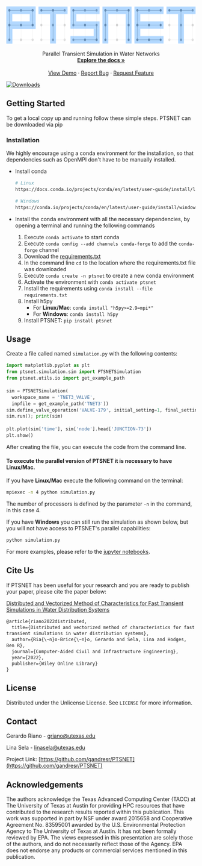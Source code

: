 
<!-- [![Contributors][contributors-shield]][contributors-url] -->
<!-- [![Forks][forks-shield]][forks-url] -->
<!-- [![Stargazers][stars-shield]][stars-url] -->
<!-- [![Issues][issues-shield]][issues-url] -->
<!-- [![The Unlicense][license-shield]][license-url] -->
<!-- [![LinkedIn][linkedin-shield]][linkedin-url] -->


<!-- PROJECT LOGO -->
<br />
<p align="center">
  <a href="https://github.com/gandresr/PTSNET">
    <img src="https://github.com/gandresr/PTSNET/raw/development/docs/images/ptsnet_logo.png" alt="Logo" width="650" height="100">
  </a>


  <p align="center">
    Parallel Transient Simulation in Water Networks
    <br />
    <a href="https://github.com/gandresr/PTSNET"><strong>Explore the docs »</strong></a>
    <br />
    <br />
    <a href="https://github.com/gandresr/PTSNET">View Demo</a>
    ·
    <a href="https://github.com/gandresr/PTSNET/issues">Report Bug</a>
    ·
    <a href="https://github.com/gandresr/PTSNET/issues">Request Feature</a>
  </p>
</p>

[![Downloads](https://static.pepy.tech/personalized-badge/ptsnet?period=total&units=international_system&left_color=black&right_color=orange&left_text=Downloads)](https://pepy.tech/project/ptsnet)
<!-- TABLE OF CONTENTS -->
<!-- <details open="open">
  <summary><h2 style="display: inline-block">Table of Contents</h2></summary>
  <ol>
    <li>
      <a href="#about-the-project">About The Project</a>
      <ul>
        <li><a href="#built-with">Built With</a></li>
      </ul>
    </li>
    <li>
      <a href="#getting-started">Getting Started</a>
      <ul>
        <li><a href="#prerequisites">Prerequisites</a></li>
        <li><a href="#installation">Installation</a></li>
      </ul>
    </li>
    <li><a href="#usage">Usage</a></li>
    <li><a href="#roadmap">Roadmap</a></li>
    <li><a href="#contributing">Contributing</a></li>
    <li><a href="#license">License</a></li>
    <li><a href="#contact">Contact</a></li>
    <li><a href="#acknowledgements">Acknowledgements</a></li>
  </ol>
</details> -->



<!-- ABOUT THE PROJECT -->
<!-- ## About The Project -->

<!-- [![Product Name Screen Shot][product-screenshot]](https://example.com) -->

<!-- Here's a blank template to get started:
**To avoid retyping too much info. Do a search and replace with your text editor for the following:**
`gandresr`, `PTSNET`, `twitter_handle`, `email`, `project_title`, `project_description`
 -->

<!-- ### Built With -->

<!-- * []()
* []()
* []() -->



<!-- GETTING STARTED -->
## Getting Started

To get a local copy up and running follow these simple steps. PTSNET can be downloaded via pip

### Installation

We highly encourage using a conda environment for the installation, so that dependencies such as OpenMPI don't have to be manually installed.

* Install conda

  ```sh
  # Linux
  https://docs.conda.io/projects/conda/en/latest/user-guide/install/linux.html
  ```
  ```sh
  # Windows
  https://conda.io/projects/conda/en/latest/user-guide/install/windows.html
  ```
* Install the conda environment with all the necessary dependencies, by opening a terminal and running the following commands

  1. Execute `conda activate` to start conda
  2. Execute `conda config --add channels conda-forge` to add the `conda-forge` channel
  3. Download the [requirements.txt](https://github.com/gandresr/ptsnet/blob/development/requirements.txt)
  4. In the command line `cd` to the location where the requirements.txt file was downloaded
  5. Execute `conda create -n ptsnet` to create a new conda environment
  6. Activate the environment with `conda activate ptsnet`
  7. Install the requirements using `conda install --file requirements.txt`
  8. Install h5py
      - For __Linux/Mac__: `conda install "h5py>=2.9=mpi*"`
      - For __Windows__: `conda install h5py`
  9. Install PTSNET: `pip install ptsnet`


<!-- USAGE EXAMPLES -->
## Usage

Create a file called named `simulation.py` with the following contents:

```python
import matplotlib.pyplot as plt
from ptsnet.simulation.sim import PTSNETSimulation
from ptsnet.utils.io import get_example_path

sim = PTSNETSimulation(
  workspace_name = 'TNET3_VALVE',
  inpfile = get_example_path('TNET3'))
sim.define_valve_operation('VALVE-179', initial_setting=1, final_setting=0, start_time=1, end_time=2)
sim.run(); print(sim)

plt.plot(sim['time'], sim['node'].head['JUNCTION-73'])
plt.show()
```

After creating the file, you can execute the code from the command line.

#### To execute the parallel version of PTSNET it is necessary to have __Linux/Mac__</span>. 

If you have __Linux/Mac__ execute the following command on the terminal:
```sh
mpiexec -n 4 python simulation.py
```
The number of processors is defined by the parameter `-n` in the command, in this case 4.

If you have __Windows__ you can still run the simulation as shown below, but you will not have access to PTSNET's parallel capabilities:
```sh
python simulation.py
```
For more examples, please refer to the [jupyter notebooks](https://github.com/gandresr/ptsnet/tree/development/publication).



<!-- ROADMAP -->
<!-- ## Roadmap -->

<!-- See the [open issues](https://github.com/gandresr/PTSNET/issues) for a list of proposed features (and known issues). -->



<!-- CONTRIBUTING -->
<!-- ## Contributing -->

<!-- Contributions are what make the open source community such an amazing place to be learn, inspire, and create. Any contributions you make are **greatly appreciated**. -->

<!-- 1. Fork the Project -->
<!-- 2. Create your Feature Branch (`git checkout -b feature/AmazingFeature`) -->
<!-- 3. Commit your Changes (`git commit -m 'Add some AmazingFeature'`) -->
<!-- 4. Push to the Branch (`git push origin feature/AmazingFeature`) -->
<!-- 5. Open a Pull Request -->


<!-- Cite Us -->
## Cite Us

If PTSNET has been useful for your research and you are ready to publish your paper, please cite the paper below:

[Distributed and Vectorized Method of Characteristics for Fast Transient Simulations in Water Distribution Systems](https://onlinelibrary.wiley.com/doi/full/10.1111/mice.12709)
```
@article{riano2022distributed,
  title={Distributed and vectorized method of characteristics for fast transient simulations in water distribution systems},
  author={Ria{\~n}o-Brice{\~n}o, Gerardo and Sela, Lina and Hodges, Ben R},
  journal={Computer-Aided Civil and Infrastructure Engineering},
  year={2022},
  publisher={Wiley Online Library}
}
```

<!-- LICENSE -->
## License

Distributed under the Unlicense License. See `LICENSE` for more information.



<!-- CONTACT -->
## Contact

Gerardo Riano - griano@utexas.edu

Lina Sela - linasela@utexas.edu

Project Link: [https://github.com/gandresr/PTSNET](https://github.com/gandresr/PTSNET)



<!-- ACKNOWLEDGEMENTS -->
## Acknowledgements

The authors acknowledge the Texas Advanced Computing Center (TACC) at The University of Texas at Austin for providing HPC resources that have contributed to the research results reported within this publication. This work was supported in part by NSF under award 2015658 and Cooperative Agreement No. 83595001 awarded by the U.S. Environmental Protection Agency to The University of Texas at Austin. It has not been formally reviewed by EPA. The views expressed in this presentation are solely those of the authors, and do not necessarily reflect those of the Agency. EPA does not endorse any products or commercial services mentioned in this publication.


<!-- MARKDOWN LINKS & IMAGES -->
<!-- https://www.markdownguide.org/basic-syntax/#reference-style-links -->
[contributors-shield]: https://img.shields.io/github/contributors/gandresr/repo.svg?style=for-the-badge
[contributors-url]: https://github.com/gandresr/repo/graphs/contributors
[forks-shield]: https://img.shields.io/github/forks/gandresr/repo.svg?style=for-the-badge
[forks-url]: https://github.com/gandresr/repo/network/members
[stars-shield]: https://img.shields.io/github/stars/gandresr/repo.svg?style=for-the-badge
[stars-url]: https://github.com/gandresr/repo/stargazers
[issues-shield]: https://img.shields.io/github/issues/gandresr/repo.svg?style=for-the-badge
[issues-url]: https://github.com/gandresr/PTSNET/issues
[license-shield]: https://img.shields.io/github/license/gandresr/repo.svg?style=for-the-badge
[license-url]: https://github.com/gandresr/repo/blob/master/LICENSE.txt
[linkedin-shield]: https://img.shields.io/badge/-LinkedIn-black.svg?style=for-the-badge&logo=linkedin&colorB=555
[linkedin-url]: https://linkedin.com/in/gandresr
